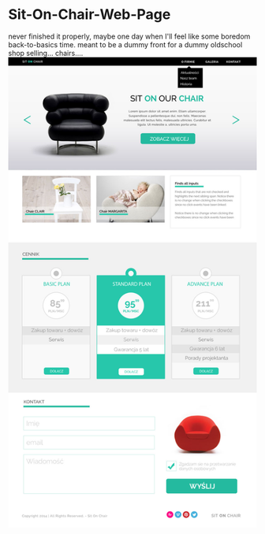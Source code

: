 # Sit-On-Chair-Web-Page
never finished it properly, maybe one day when I'll feel like some boredom back-to-basics time.
meant to be a dummy front for a dummy oldschool shop selling... chairs....
![img](https://raw.githubusercontent.com/GrzesiekKozdroj/Sit-On-Chair-Web-Page/master/warsztat1.jpg)
